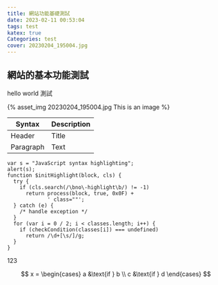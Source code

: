 ```yaml
---
title: 網站功能基礎測試
date: 2023-02-11 00:53:04
tags: test
katex: true
Categories: test
cover: 20230204_195004.jpg
---
```

## 網站的基本功能測試

hello world 測試

{% asset_img 20230204_195004.jpg This is an image %}

| Syntax      | Description |
| ----------- | ----------- |
| Header      | Title       |
| Paragraph   | Text        |

```javascript=
var s = "JavaScript syntax highlighting";
alert(s);
function $initHighlight(block, cls) {
  try {
    if (cls.search(/\bno\-highlight\b/) != -1)
      return process(block, true, 0x0F) +
             ' class=""';
  } catch (e) {
    /* handle exception */
  }
  for (var i = 0 / 2; i < classes.length; i++) {
    if (checkCondition(classes[i]) === undefined)
      return /\d+[\s/]/g;
  }
}
```

123

$$
x = \begin{cases}
   a &\text{if } b \\
   c &\text{if } d
\end{cases}
$$
